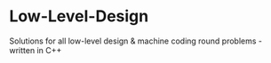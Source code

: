 # Low-Level-Design
Solutions for all low-level design &amp; machine coding round problems - written in C++
